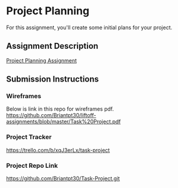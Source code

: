 # Project Planning
For this assignment, you'll create some initial plans for your project.

## Assignment Description
[Project Planning Assignment](https://education.launchcode.org/liftoff/assignments/planning/)

## Submission Instructions

### Wireframes
Below is link in this repo for wireframes pdf.
https://github.com/Briantpt30/liftoff-assignments/blob/master/Task%20Project.pdf


### Project Tracker
https://trello.com/b/xqJ3erLx/task-project


### Project Repo Link

https://github.com/Briantpt30/Task-Project.git
